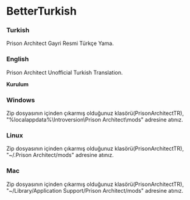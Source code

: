 # BetterTurkish

### Turkish

Prison Architect Gayri Resmi Türkçe Yama.

### English

Prison Architect Unofficial Turkish Translation.

**Kurulum**

### Windows

Zip dosyasının içinden çıkarmış olduğunuz klasörü(PrisonArchitectTR), "%localappdata%\Introversion\Prison Architect\mods" adresine atınız.

### Linux

Zip dosyasının içinden çıkarmış olduğunuz klasörü(PrisonArchitectTR), "~/.Prison Architect/mods" adresine atınız.

### Mac

Zip dosyasının içinden çıkarmış olduğunuz klasörü(PrisonArchitectTR), "~/Library/Application Support/Prison Architect/mods" adresine atınız.
